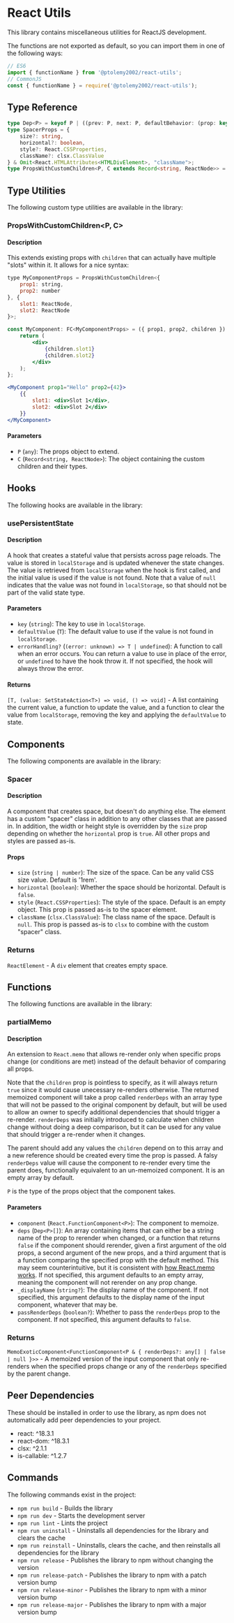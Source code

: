 # React Utils
This library contains miscellaneous utilities for ReactJS development.

The functions are not exported as default, so you can import them in one of the following ways:
```javascript
// ES6
import { functionName } from '@ptolemy2002/react-utils';
// CommonJS
const { functionName } = require('@ptolemy2002/react-utils');
```

## Type Reference
```typescript
type Dep<P> = keyof P | ((prev: P, next: P, defaultBehavior: (prop: keyof P) => boolean) => boolean);
type SpacerProps = {
    size?: string,
    horizontal?: boolean,
    style?: React.CSSProperties,
    className?: clsx.ClassValue
} & Omit<React.HTMLAttributes<HTMLDivElement>, "className">;
type PropsWithCustomChildren<P, C extends Record<string, ReactNode>> = P & { children?: Partial<C> };
```

## Type Utilities
The following custom type utilities are available in the library:

### PropsWithCustomChildren<P, C>
#### Description
This extends existing props with `children` that can actually have multiple "slots" within it. It allows for a nice syntax:
```jsx
type MyComponentProps = PropsWithCustomChildren<{
    prop1: string,
    prop2: number
}, {
    slot1: ReactNode,
    slot2: ReactNode
}>;

const MyComponent: FC<MyComponentProps> = ({ prop1, prop2, children }) => {
    return (
        <div>
            {children.slot1}
            {children.slot2}
        </div>
    );
};

<MyComponent prop1="Hello" prop2={42}>
    {{
        slot1: <div>Slot 1</div>,
        slot2: <div>Slot 2</div>
    }}
</MyComponent>
```

#### Parameters
- `P` (`any`): The props object to extend.
- `C` (`Record<string, ReactNode>`): The object containing the custom children and their types.

## Hooks
The following hooks are available in the library:

### usePersistentState<T>
#### Description
A hook that creates a stateful value that persists across page reloads. The value is stored in `localStorage` and is updated whenever the state changes. The value is retrieved from `localStorage` when the hook is first called, and the initial value is used if the value is not found. Note that a value of `null` indicates that the value was not found in `localStorage`, so that should not be part of the valid state type.

#### Parameters
- `key` (`string`): The key to use in `localStorage`.
- `defaultValue` (`T`): The default value to use if the value is not found in `localStorage`.
- `errorHandling?` (`(error: unknown) => T | undefined`): A function to call when an error occurs. You can return a value to use in place of the error, or `undefined` to have the hook throw it. If not specified, the hook will always throw the error.

#### Returns
`[T, (value: SetStateAction<T>) => void, () => void]` - A list containing the current value, a function to update the value, and a function to clear the value from `localStorage`, removing the key and applying the `defaultValue` to state.

## Components
The following components are available in the library:

### Spacer
#### Description
A component that creates space, but doesn't do anything else. The element has a custom "spacer" class in addition to any other classes that are passed in. In addition, the width or height style is overridden by the `size` prop depending on whether the `horizontal` prop is `true`. All other props and styles are passed as-is.

#### Props
- `size` (`string | number`): The size of the space. Can be any valid CSS size value. Default is '1rem'.
- `horizontal` (`boolean`): Whether the space should be horizontal. Default is `false`.
- `style` (`React.CSSProperties`): The style of the space. Default is an empty object. This prop is passed as-is to the spacer element.
- `className` (`clsx.ClassValue`): The class name of the space. Default is `null`. This prop is passed as-is to `clsx` to combine with the custom "spacer" class.

### Returns
`ReactElement` - A `div` element that creates empty space.

## Functions
The following functions are available in the library:

### partialMemo<P>
#### Description
An extension to `React.memo` that allows re-render only when specific props change (or conditions are met) instead of the default behavior of comparing all props.

Note that the `children` prop is pointless to specify, as it will always return `true` since it would cause unecessary re-renders otherwise. The returned memoized component will take a prop called `renderDeps` with an array type that will not be passed to the original component by default, but will be used to allow an owner to specify additional dependencies that should trigger a re-render. `renderDeps` was initially introduced to calculate when children change without doing a deep comparison, but it can be used for any value that should trigger a re-render when it changes.

The parent should add any values the `children` depend on to this array and a new reference should be created every time the prop is passed. A falsy `renderDeps` value will cause the component to re-render every time the parent does, functionally equivalent to an un-memoized component. It is an empty array by default.

`P` is the type of the props object that the component takes.

#### Parameters
- `component` (`React.FunctionComponent<P>`): The component to memoize.
- `deps` (`Dep<P>[]`): An array containing items that can either be a string name of the prop to rerender when changed, or a function that returns `false` if the component should rerender, given a first argument of the old props, a second argument of the new props, and a third argument that is a function comparing the specified prop with the default method. This may seem counterintuitive, but it is consistent with [how React.memo works](https://react.dev/reference/react/memo#:~:text=It%20should%20return%20true%20only%20if%20the%20new%20props%20would%20result%20in%20the%20same%20output%20as%20the%20old%20props%3B%20otherwise%20it%20should%20return%20false.). If not specified, this argument defaults to an empty array, meaning the component will not rerender on any prop change.
- `_displayName` (`string?`): The display name of the component. If not specified, this argument defaults to the display name of the input component, whatever that may be.
- `passRenderDeps` (`boolean?`): Whether to pass the `renderDeps` prop to the component. If not specified, this argument defaults to `false`.

### Returns
`MemoExoticComponent<FunctionComponent<P & { renderDeps?: any[] | false | null }>>` - A memoized version of the input component that only re-renders when the specified props change or any of the `renderDeps` specified by the parent change.

## Peer Dependencies
These should be installed in order to use the library, as npm does not automatically add peer dependencies to your project.
- react: ^18.3.1
- react-dom: ^18.3.1
- clsx: ^2.1.1
- is-callable: ^1.2.7

## Commands
The following commands exist in the project:

- `npm run build` - Builds the library
- `npm run dev` - Starts the development server
- `npm run lint` - Lints the project
- `npm run uninstall` - Uninstalls all dependencies for the library and clears the cache
- `npm run reinstall` - Uninstalls, clears the cache, and then reinstalls all dependencies for the library
- `npm run release` - Publishes the library to npm without changing the version
- `npm run release-patch` - Publishes the library to npm with a patch version bump
- `npm run release-minor` - Publishes the library to npm with a minor version bump
- `npm run release-major` - Publishes the library to npm with a major version bump
